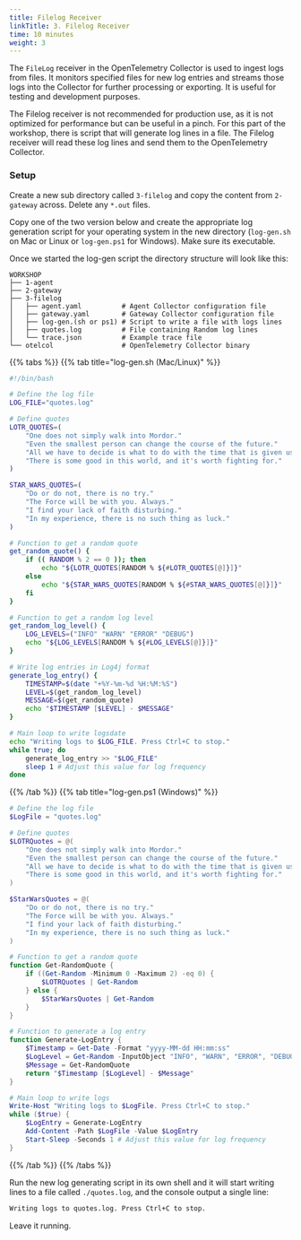 ```yaml
---
title: Filelog Receiver
linkTitle: 3. Filelog Receiver
time: 10 minutes
weight: 3
---
```


The `FileLog` receiver in the OpenTelemetry Collector is used to ingest logs from files. It monitors specified files for new log entries and streams those logs into the Collector for further processing or exporting. It is useful for testing and development purposes.

The Filelog receiver is not recommended for production use, as it is not optimized for performance but can be useful in a pinch. For this part of the workshop, there is script that will generate log lines in a file. The Filelog receiver will read these log lines and send them to the OpenTelemetry Collector.

### Setup

Create a new sub directory called `3-filelog` and copy the content from `2-gateway` across. Delete any `*.out` files.

Copy one of the two version below and create the appropriate log generation script for your operating system in the new directory (`log-gen.sh` on Mac or Linux or `log-gen.ps1` for Windows). Make sure its executable.

Once we started the log-gen script the directory structure will look like this:

```text
WORKSHOP
├── 1-agent
├── 2-gateway
├── 3-filelog
│   ├── agent.yaml          # Agent Collector configuration file
│   ├── gateway.yaml        # Gateway Collector configuration file
│   ├── log-gen.(sh or ps1) # Script to write a file with logs lines 
│   ├── quotes.log          # File containing Random log lines
│   └── trace.json          # Example trace file 
└── otelcol                 # OpenTelemetry Collector binary
```

<!--{{% resources sort="asc" style="splunk" title="Log Generation Scripts" icon="scroll" /%}}-->

{{% tabs %}}
{{% tab title="log-gen.sh (Mac/Linux)" %}}

```sh
#!/bin/bash

# Define the log file
LOG_FILE="quotes.log"

# Define quotes
LOTR_QUOTES=(
    "One does not simply walk into Mordor."
    "Even the smallest person can change the course of the future."
    "All we have to decide is what to do with the time that is given us."
    "There is some good in this world, and it's worth fighting for."
)

STAR_WARS_QUOTES=(
    "Do or do not, there is no try."
    "The Force will be with you. Always."
    "I find your lack of faith disturbing."
    "In my experience, there is no such thing as luck."
)

# Function to get a random quote
get_random_quote() {
    if (( RANDOM % 2 == 0 )); then
        echo "${LOTR_QUOTES[RANDOM % ${#LOTR_QUOTES[@]}]}"
    else
        echo "${STAR_WARS_QUOTES[RANDOM % ${#STAR_WARS_QUOTES[@]}]}"
    fi
}

# Function to get a random log level
get_random_log_level() {
    LOG_LEVELS=("INFO" "WARN" "ERROR" "DEBUG")
    echo "${LOG_LEVELS[RANDOM % ${#LOG_LEVELS[@]}]}"
}

# Write log entries in Log4j format
generate_log_entry() {
    TIMESTAMP=$(date "+%Y-%m-%d %H:%M:%S")
    LEVEL=$(get_random_log_level)
    MESSAGE=$(get_random_quote)
    echo "$TIMESTAMP [$LEVEL] - $MESSAGE"
}

# Main loop to write logsdate
echo "Writing logs to $LOG_FILE. Press Ctrl+C to stop."
while true; do
    generate_log_entry >> "$LOG_FILE"
    sleep 1 # Adjust this value for log frequency
done
```

{{% /tab %}}
{{% tab title="log-gen.ps1 (Windows)" %}}

```ps1
# Define the log file
$LogFile = "quotes.log"

# Define quotes
$LOTRQuotes = @(
    "One does not simply walk into Mordor."
    "Even the smallest person can change the course of the future."
    "All we have to decide is what to do with the time that is given us."
    "There is some good in this world, and it's worth fighting for."
)

$StarWarsQuotes = @(
    "Do or do not, there is no try."
    "The Force will be with you. Always."
    "I find your lack of faith disturbing."
    "In my experience, there is no such thing as luck."
)

# Function to get a random quote
function Get-RandomQuote {
    if ((Get-Random -Minimum 0 -Maximum 2) -eq 0) {
        $LOTRQuotes | Get-Random
    } else {
        $StarWarsQuotes | Get-Random
    }
}

# Function to generate a log entry
function Generate-LogEntry {
    $Timestamp = Get-Date -Format "yyyy-MM-dd HH:mm:ss"
    $LogLevel = Get-Random -InputObject "INFO", "WARN", "ERROR", "DEBUG"
    $Message = Get-RandomQuote
    return "$Timestamp [$LogLevel] - $Message"
}

# Main loop to write logs
Write-Host "Writing logs to $LogFile. Press Ctrl+C to stop."
while ($true) {
    $LogEntry = Generate-LogEntry
    Add-Content -Path $LogFile -Value $LogEntry
    Start-Sleep -Seconds 1 # Adjust this value for log frequency
}
```

{{% /tab %}}
{{% /tabs %}}

 Run the new log generating script in its own shell and it will start writing lines to a file called `./quotes.log`, and the console output a single line:

 ```txt
 Writing logs to quotes.log. Press Ctrl+C to stop.
 ```

Leave it running.
